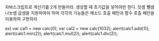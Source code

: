 자바스크립트로 계산기를 2개 만들어라. 생성할 때 초기값을 넣어야만 한다.
덧셈 뺄셈 나눗셈 곱셈을 지원하여야 하며
각각의 기능들은 메소드 호출 패턴과 함수 호출 패턴을 이용하여 구현하라

ex)
var cal1 = new calc(0);
var cal2 = new calc(1032);
alert(calc1.add(1));
alert(calc1.min(2));
alert(calc1.mul(2));
alert(calc1.div(2));
